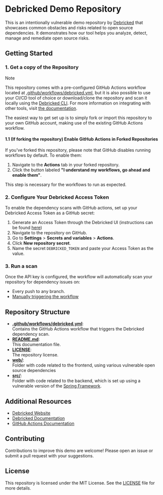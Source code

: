 # Debricked Demo Repository

This is an intentionally vulnerable demo repository by [Debricked](https://debricked.com) that showcases common obstacles and risks related to open source dependencies. It demonstrates how our tool helps you analyze, detect, manage and remediate open source risks.

## Getting Started

### 1. Get a copy of the Repository

> [!NOTE]
>This repository comes with a pre-configured GitHub Actions workflow located at [.github/workflows/debricked.yml](.github/workflows/debricked.yml), but it is also possible to use your CI/CD tool of choice or download/clone the repository and scan it locally using the [Debricked CLI](https://github.com/debricked/cli/tree/main). For more information on integrating with other tools, visit [the documentation](https://docs.debricked.com/tools-and-integrations/integrations). 

The easiest way to get set up is to simply fork or import this repository to your own GitHub account, making use of the existing GitHub Actions workflow.

#### 1.1 (If forking the repository) Enable GitHub Actions in Forked Repositories

If you've forked this repository, please note that GitHub disables running workflows by default. To enable them:

1. Navigate to the **Actions** tab in your forked repository.
2. Click the button labeled **"I understand my workflows, go ahead and enable them"**.

This step is necessary for the workflows to run as expected.

### 2. Configure Your Debricked Access Token

To enable the dependency scans with GitHub actions, set up your Debricked Access Token as a GitHub secret:

1. Generate an Access Token through the Debricked UI (instructions can be found [here](https://docs.debricked.com/product/administration/generate-access-token))
2. Navigate to the repository on GitHub.
3. Go to **Settings** > **Secrets and variables** > **Actions**.
4. Click **New repository secret**.
5. Name the secret `DEBRICKED_TOKEN` and paste your Access Token as the value.

### 3. Run a scan

Once the API key is configured, the workflow will automatically scan your repository for dependency issues on:
* Every push to any branch.
* [Manually triggering the workflow](https://docs.github.com/en/actions/managing-workflow-runs-and-deployments/managing-workflow-runs/manually-running-a-workflow#running-a-workflow)

## Repository Structure

- **[.github/workflows/debricked.yml](.github/workflows/debricked.yml)**:  
  Contains the GitHub Actions workflow that triggers the Debricked dependency scan.
- **[README.md](README.md)**:  
  This documentation file.
- **[LICENSE](LICENSE)**:  
  The repository license.
- **[web/](web/)**:  
  Folder with code related to the frontend, using various vulnerable open source dependencies
- **[src/](src/)**:  
  Folder with code related to the backend, which is set up using a vulnerable version of the [Spring Framework](https://spring.io/projects/spring-framework).

## Additional Resources

- [Debricked Website](https://debricked.com)
- [Debricked Documentation](https://docs.debricked.com)
- [GitHub Actions Documentation](https://docs.github.com/en/actions)

## Contributing

Contributions to improve this demo are welcome! Please open an issue or submit a pull request with your suggestions.

## License

This repository is licensed under the MIT License. See the [LICENSE](LICENSE) file for more details.
